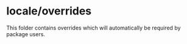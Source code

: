 # locale/overrides

This folder contains overrides which will automatically be required by package users.
